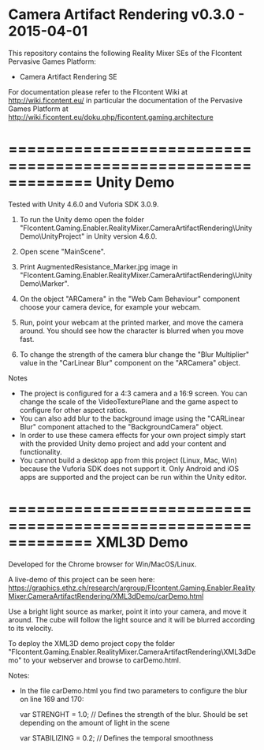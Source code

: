 Camera Artifact Rendering v0.3.0 - 2015-04-01
=============================================================
This repository contains the following Reality Mixer SEs of the FIcontent Pervasive Games Platform:
  * Camera Artifact Rendering SE 
  
For documentation please refer to the FIcontent Wiki at http://wiki.ficontent.eu/ in particular
the documentation of the Pervasive Games Platform at http://wiki.ficontent.eu/doku.php/ficontent.gaming.architecture

=============================================================
Unity Demo
=============================================================
Tested with Unity 4.6.0 and Vuforia SDK 3.0.9.

1) To run the Unity demo open the folder "FIcontent.Gaming.Enabler.RealityMixer.CameraArtifactRendering\UnityDemo\UnityProject" in Unity version 4.6.0.

2) Open scene "MainScene".

3) Print AugmentedResistance_Marker.jpg image in "FIcontent.Gaming.Enabler.RealityMixer.CameraArtifactRendering\UnityDemo\Marker".

4) On the object "ARCamera" in the "Web Cam Behaviour" component choose your camera device, for example your webcam.

5) Run, point your webcam at the printed marker, and move the camera around. You should see how the character is blurred when you move fast.

6) To change the strength of the camera blur change the "Blur Multiplier" value in the "CarLinear Blur" component on the "ARCamera" object.


Notes
- The project is configured for a 4:3 camera and a 16:9 screen. You can change the scale of the VideoTexturePlane and the game aspect to configure for other aspect ratios.
- You can also add blur to the background image using the "CARLinear Blur" component attached to the "BackgroundCamera" object.
- In order to use these camera effects for your own project simply start with the provided Unity demo project and add your content and functionality.
- You cannot build a desktop app from this project (Linux, Mac, Win) because the Vuforia SDK does not support it. Only Android and iOS apps are supported and the project can be run within the Unity editor.


=============================================================
XML3D Demo
=============================================================
Developed for the Chrome browser for Win/MacOS/Linux.

A live-demo of this project can be seen here:
https://graphics.ethz.ch/research/argroup/FIcontent.Gaming.Enabler.RealityMixer.CameraArtifactRendering/XML3dDemo/carDemo.html


Use a bright light source as marker, point it into your camera, and move it around. The cube will follow the light source and it will be blurred according to its velocity.

To deploy the XML3D demo project copy the folder "FIcontent.Gaming.Enabler.RealityMixer.CameraArtifactRendering\XML3dDemo" to your webserver and browse to carDemo.html. 

Notes:
- In the file carDemo.html you find two parameters to configure the blur on line 169 and 170:

	var STRENGHT = 1.0;			// Defines the strength of the blur. Should be set depending on the amount of light in the scene

	var STABILIZING = 0.2;		// Defines the temporal smoothness